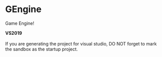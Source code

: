 # GEngine
Game Engine!

<b>VS2019</b><br/><br/>
If you are generating the project for visual studio, DO NOT forget to mark the sandbox as the startup project.
